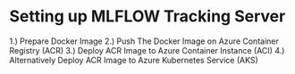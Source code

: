 # Setting up MLFLOW Tracking Server
 1.) Prepare Docker Image
 2.) Push The Docker Image on Azure Container Registry (ACR)
 3.) Deploy ACR Image to Azure Container Instance (ACI)
 4.) Alternatively Deploy ACR Image to Azure Kubernetes Service (AKS)
 

